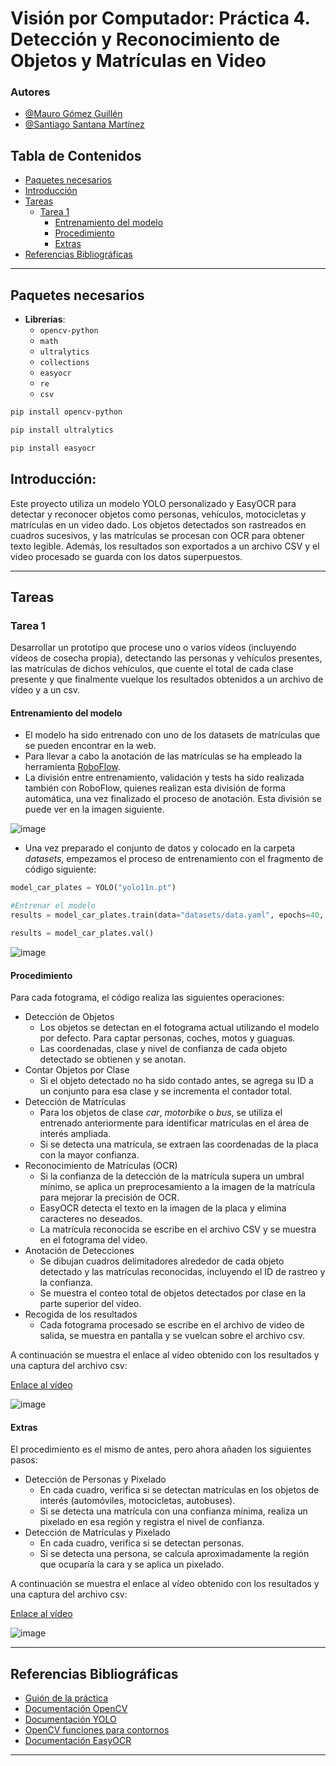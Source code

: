 
# Visión por Computador: Práctica 4. Detección y Reconocimiento de Objetos y Matrículas en Video

### Autores

- [@Mauro Gómez Guillén](https://github.com/MGGdesigns)
- [@Santiago Santana Martínez](https://github.com/Tiago1615)

## Tabla de Contenidos

- [Paquetes necesarios](#paquetes-necesarios)
- [Introducción](#introducción)
- [Tareas](#tareas)
  - [Tarea 1](#tarea-1)
    - [Entrenamiento del modelo](#entrenamiento-del-modelo)
    - [Procedimiento](#procedimiento)
    - [Extras](#extras)
- [Referencias Bibliográficas](#referencias-bibliográficas)

---

## Paquetes necesarios

- **Librerías**:
  - `opencv-python`
  - `math`
  - `ultralytics`
  - `collections`
  - `easyocr`
  - `re`
  - `csv`

```bash
pip install opencv-python
```

```bash
pip install ultralytics
```

```bash
pip install easyocr
```

## Introducción:
Este proyecto utiliza un modelo YOLO personalizado y EasyOCR para detectar y reconocer objetos como personas, vehículos, motocicletas y matrículas en un video dado. Los objetos detectados son rastreados en cuadros sucesivos, y las matrículas se procesan con OCR para obtener texto legible. Además, los resultados son exportados a un archivo CSV y el video procesado se guarda con los datos superpuestos.

---

## Tareas

### Tarea 1
Desarrollar un prototipo que procese uno o varios vídeos (incluyendo vídeos de cosecha propia), detectando las personas y vehículos presentes, las matrículas de dichos vehículos, que cuente el total de cada clase presente y que finalmente vuelque los resultados obtenidos a un archivo de vídeo y a un csv.

#### Entrenamiento del modelo

- El modelo ha sido entrenado con uno de los datasets de matrículas que se pueden encontrar en la web.
- Para llevar a cabo la anotación de las matrículas se ha empleado la herramienta [RoboFlow](https://roboflow.com/).
- La división entre entrenamiento, validación y tests ha sido realizada también con RoboFlow, quienes realizan esta división de forma automática, una vez finalizado el proceso de anotación. Esta división se puede ver en la imagen siguiente.

![image](https://github.com/user-attachments/assets/2c4f68e5-1f00-42a4-836f-76e4c3f84655)

- Una vez preparado el conjunto de datos y colocado en la carpeta *datasets*, empezamos el proceso de entrenamiento con el fragmento de código siguiente:

```py
model_car_plates = YOLO("yolo11n.pt")

#Entrenar el modelo
results = model_car_plates.train(data="datasets/data.yaml", epochs=40, imgsz=416, batch=4, device="cpu")

results = model_car_plates.val()
```

![image](https://github.com/user-attachments/assets/22094148-8c26-4990-bd4a-37f35921e1b1)

#### Procedimiento

Para cada fotograma, el código realiza las siguientes operaciones:

- Detección de Objetos
  - Los objetos se detectan en el fotograma actual utilizando el modelo por defecto. Para captar personas, coches, motos y guaguas.
  - Las coordenadas, clase y nivel de confianza de cada objeto detectado se obtienen y se anotan.
- Contar Objetos por Clase
  - Si el objeto detectado no ha sido contado antes, se agrega su ID a un conjunto para esa clase y se incrementa el contador total.
- Detección de Matrículas
  - Para los objetos de clase *car*, *motorbike* o *bus*, se utiliza el entrenado anteriormente para identificar matrículas en el área de interés ampliada.
  - Si se detecta una matrícula, se extraen las coordenadas de la placa con la mayor confianza.
- Reconocimiento de Matrículas (OCR)
  - Si la confianza de la detección de la matrícula supera un umbral mínimo, se aplica un preprocesamiento a la imagen de la matrícula para mejorar la precisión de OCR.
  - EasyOCR detecta el texto en la imagen de la placa y elimina caracteres no deseados.
  - La matrícula reconocida se escribe en el archivo CSV y se muestra en el fotograma del video.
- Anotación de Detecciones
  - Se dibujan cuadros delimitadores alrededor de cada objeto detectado y las matrículas reconocidas, incluyendo el ID de rastreo y la confianza.
  - Se muestra el conteo total de objetos detectados por clase en la parte superior del video.
- Recogida de los resultados
  - Cada fotograma procesado se escribe en el archivo de video de salida, se muestra en pantalla y se vuelcan sobre el archivo csv.

A continuación se muestra el enlace al vídeo obtenido con los resultados y una captura del archivo csv:

[Enlace al vídeo](https://youtu.be/oXd5fMVbrEc)

![image](https://github.com/user-attachments/assets/28cccadd-0fb0-4f08-b7b7-3a2e14b24213)

#### Extras

El procedimiento es el mismo de antes, pero ahora añaden los siguientes pasos:

- Detección de Personas y Pixelado
  - En cada cuadro, verifica si se detectan matrículas en los objetos de interés (automóviles, motocicletas, autobuses).
  - Si se detecta una matrícula con una confianza mínima, realiza un pixelado en esa región y registra el nivel de confianza.
- Detección de Matrículas y Pixelado
  - En cada cuadro, verifica si se detectan personas.
  - Si se detecta una persona, se calcula aproximadamente la región que ocuparía la cara y se aplica un pixelado.

A continuación se muestra el enlace al vídeo obtenido con los resultados y una captura del archivo csv:

[Enlace al vídeo](https://www.youtube.com/watch?v=04rSw_K7VE8)

![image](https://github.com/user-attachments/assets/f40f99a4-71cd-43c7-9ffc-6681b39743d9)

---

## Referencias Bibliográficas

- [Guión de la práctica](https://github.com/otsedom/otsedom.github.io/tree/main/VC/P4)
- [Documentación OpenCV](https://docs.opencv.org/4.x/)
- [Documentación YOLO](https://docs.ultralytics.com/)
- [OpenCV funciones para contornos](https://docs.opencv.org/3.4/dd/d49/tutorial_py_contour_features.html)
- [Documentación EasyOCR](https://www.jaided.ai/easyocr/documentation/)

---
